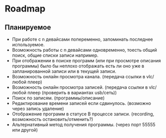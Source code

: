 # Roadmap

## Планируемое

  - При работе с n девайсами попеременно, запоминать последнее используемое.
  - Возможность работы с n девайсами одновременно, тоесть общий поиск, общие списки записи например.
  - При отображении в поиске программ (или при просмотре описания программы) было бы неплохо отображать есть ли оно уже в запланированной записи или в текущей записи.
  - Возможность онлайн просмотра канала. (передача ссылки в vlc/любой плеер)
  - Возможность онлайн просмотра записей. (передача ссылки в vlc/любой плеер (проверить в вариантах usb/сеть))
  - Поиск по записям. (программы/описание)
  - Редактирование времени записей если сдвинулось. (возможно через запись удаление)
  - Отображение программ в статусе В процессе записи. (recording, возможность остановить/отменить?)
  - Альтернативный метод получения программы. (через порт 55555 или другой)
  
